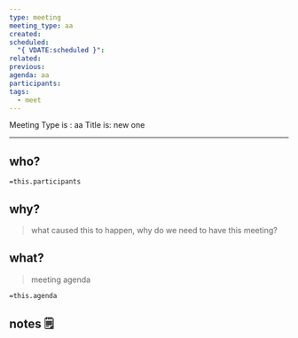 ```yaml
---
type: meeting
meeting_type: aa
created:
scheduled:
  "{ VDATE:scheduled }":
related:
previous:
agenda: aa
participants:
tags:
  - meet
---
```

Meeting Type is : aa
Title is: new one
___
## who?

`=this.participants`
## why?
> what caused this to happen, why do we need to have this meeting?

## what?
> meeting agenda

`=this.agenda`

## notes 🗒
